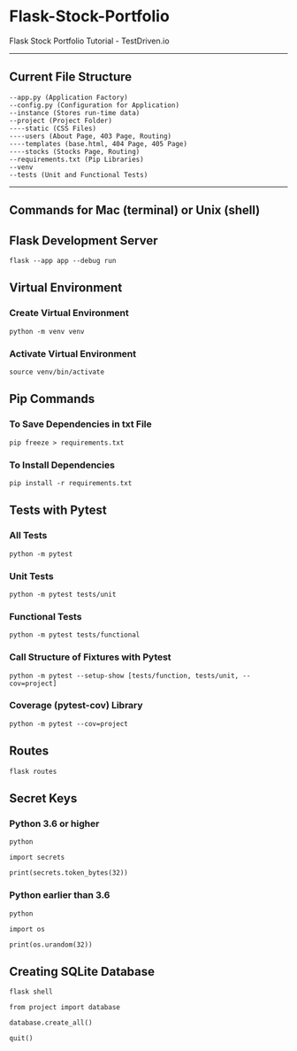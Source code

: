 # Flask-Stock-Portfolio
Flask Stock Portfolio Tutorial - TestDriven.io

-------------------------------------------
Current File Structure
-------------------------------------------

```
--app.py (Application Factory)
--config.py (Configuration for Application)
--instance (Stores run-time data)
--project (Project Folder)
----static (CSS Files)
----users (About Page, 403 Page, Routing)
----templates (base.html, 404 Page, 405 Page)
----stocks (Stocks Page, Routing)
--requirements.txt (Pip Libraries)
--venv
--tests (Unit and Functional Tests)
```

-------------------------------------------
Commands for Mac (terminal) or Unix (shell)
-------------------------------------------

## Flask Development Server

```
flask --app app --debug run
```

## Virtual Environment
    
### Create Virtual Environment

```
python -m venv venv
```

### Activate Virtual Environment

```
source venv/bin/activate
```

## Pip Commands

### To Save Dependencies in txt File

```
pip freeze > requirements.txt
```

### To Install Dependencies

```
pip install -r requirements.txt
```

## Tests with Pytest

### All Tests

```
python -m pytest
```

### Unit Tests

```
python -m pytest tests/unit
```

### Functional Tests

```
python -m pytest tests/functional
```

### Call Structure of Fixtures with Pytest

```
python -m pytest --setup-show [tests/function, tests/unit, --cov=project]
```

### Coverage (pytest-cov) Library

```
python -m pytest --cov=project
```

## Routes

```
flask routes
```

## Secret Keys

### Python 3.6 or higher

```
python
```

```
import secrets
```

```
print(secrets.token_bytes(32))
```

### Python earlier than 3.6

```
python
```

```
import os
```

```
print(os.urandom(32))
```

## Creating SQLite Database

```
flask shell
```

```
from project import database
```

```
database.create_all()
```

```
quit()
```
